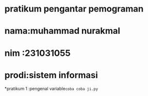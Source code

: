 # pratikum pengantar pemograman
<p></p>

<h1>nama:muhammad nurakmal</h1>
<h1>nim :231031055</h1>
<h1>prodi:sistem informasi</h1>

*pratikum 1 :pengenal variable`coba coba ji.py`
